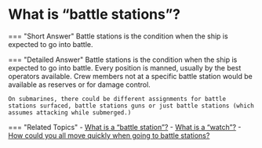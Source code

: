 # What is “battle stations”?


=== "Short Answer"
    Battle stations is the condition when the ship is expected to go into battle.

=== "Detailed Answer"
    Battle stations is the condition when the ship is expected to go into battle.  Every position is manned, usually by the best operators available.  Crew members not at a specific battle station would be available as reserves or for damage control.

    On submarines, there could be different assignments for battle stations surfaced, battle stations guns or just battle stations (which assumes attacking while submerged.)

=== "Related Topics"
    - [What is a “battle station”?](./what-is-a-battle-station.md)
    - [What is a “watch”?](./what-is-a-watch.md)
    - [How could you all move quickly when going to battle stations?](./how-could-you-all-move-quickly-when-going-to-battle-stations.md)
